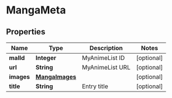 

# MangaMeta


## Properties

| Name | Type | Description | Notes |
|------------ | ------------- | ------------- | -------------|
|**malId** | **Integer** | MyAnimeList ID |  [optional] |
|**url** | **String** | MyAnimeList URL |  [optional] |
|**images** | [**MangaImages**](MangaImages.md) |  |  [optional] |
|**title** | **String** | Entry title |  [optional] |



